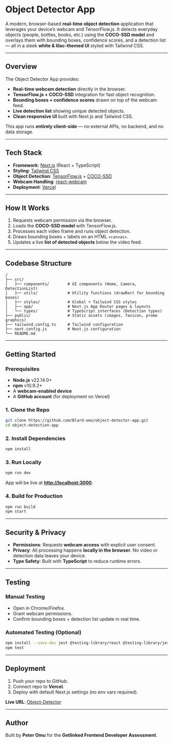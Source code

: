 # Object Detector App

A modern, browser-based **real-time object detection** application that leverages your device’s webcam and TensorFlow\.js. It detects everyday objects (people, bottles, books, etc.) using the **COCO-SSD model** and overlays them with bounding boxes, confidence scores, and a detection list — all in a sleek **white & lilac-themed UI** styled with Tailwind CSS.

---

## Overview

The Object Detector App provides:

* **Real-time webcam detection** directly in the browser.
* **TensorFlow\.js + COCO-SSD** integration for fast object recognition.
* **Bounding boxes + confidence scores** drawn on top of the webcam feed.
* **Live detection list** showing unique detected objects.
* **Clean responsive UI** built with Next.js and Tailwind CSS.

This app runs **entirely client-side** — no external APIs, no backend, and no data storage.

---

## Tech Stack

* **Framework**: [Next.js](https://nextjs.org/) (React + TypeScript)
* **Styling**: [Tailwind CSS](https://tailwindcss.com/)
* **Object Detection**: [TensorFlow.js](https://www.tensorflow.org/js) + [COCO-SSD](https://github.com/tensorflow/tfjs-models/tree/master/coco-ssd)
* **Webcam Handling**: [react-webcam](https://www.npmjs.com/package/react-webcam)
* **Deployment**: [Vercel](https://vercel.com/)

---

## How It Works

1. Requests webcam permission via the browser.
2. Loads the **COCO-SSD model** with TensorFlow\.js.
3. Processes each video frame and runs object detection.
4. Draws bounding boxes + labels on an HTML `<canvas>`.
5. Updates a live **list of detected objects** below the video feed.

---

## Codebase Structure

```
/
├── src/
│   ├── components/        # UI components (Home, Camera, DetectionList)
│   ├── utils/             # Utility functions (drawRect for bounding boxes)
│   ├── styles/            # Global + Tailwind CSS styles
│   ├── app/               # Next.js App Router pages & layouts
│   └── types/             # TypeScript interfaces (Detection types)
├── public/                # Static assets (images, favicon, promo graphics)
├── tailwind.config.ts     # Tailwind configuration
├── next.config.js         # Next.js configuration
└── README.md
```

---

## Getting Started

### Prerequisites

* **Node.js** v22.14.0+
* **npm** v10.9.2+
* A **webcam-enabled device**
* A **GitHub account** (for deployment on Vercel)

### 1. Clone the Repo

```bash
git clone https://github.com/Blard-omu/object-detector-app.git
cd object-detection-app
```

### 2. Install Dependencies

```bash
npm install
```

### 3. Run Locally

```bash
npm run dev
```

App will be live at **[http://localhost:3000](http://localhost:3000)**.

### 4. Build for Production

```bash
npm run build
npm start
```

---

## Security & Privacy

* **Permissions**: Requests **webcam access** with explicit user consent.
* **Privacy**: All processing happens **locally in the browser**. No video or detection data leaves your device.
* **Type Safety**: Built with **TypeScript** to reduce runtime errors.

---

## Testing

### Manual Testing

* Open in Chrome/Firefox.
* Grant webcam permissions.
* Confirm bounding boxes + detection list update in real time.

### Automated Testing (Optional)

```bash
npm install --save-dev jest @testing-library/react @testing-library/jest-dom
npm test
```

---

## Deployment

1. Push your repo to GitHub.
2. Connect repo to **Vercel**.
3. Deploy with default Next.js settings (no env vars required).

 **Live URL**: [Object-Detector](https://eny-bot-fe.vercel.app)

---

## Author

Built by **Peter Omu** for the **Getlinked Frontend Developer Assessment**.

